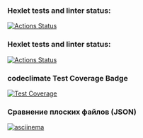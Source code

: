 ### Hexlet tests and linter status:
[![Actions Status](https://github.com/aralts/php-project-48/actions/workflows/hexlet-check.yml/badge.svg)](https://github.com/aralts/php-project-48/actions)

### Hexlet tests and linter status:
[![Actions Status](https://github.com/aralts/php-project-48/actions/workflows/hexlet-check.yml/badge.svg)](https://github.com/aralts/php-project-48/actions)

### codeclimate Test Coverage Badge
[![Test Coverage](https://api.codeclimate.com/v1/badges/e4bbc781679fe1c373fe/test_coverage)](https://codeclimate.com/github/aralts/php-project-48/test_coverage)

### Сравнение плоских файлов (JSON)
[![asciinema](https://img.shields.io/badge/asciinema%20(lesson%204)-E6695B)](https://asciinema.org/a/sL3eFK3jELaVYOvESMCwqpbly)